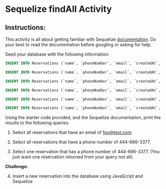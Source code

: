 # Sequelize findAll Activity

## Instructions:

This activity is all about getting familiar with Sequelize [documentation](http://docs.sequelizejs.com/). Do your best to read the documentation before googling or asking for help. 

Seed your database with the following information:

```sql
INSERT INTO Reservations (`name`, `phoneNumber`, `email`, `createdAt`, `updatedAt`) VALUES ('Roger', '444-666-3333', 'test@test.com', NOW(), NOW());

INSERT INTO Reservations (`name`, `phoneNumber`, `email`, `createdAt`, `updatedAt`) VALUES ('Lillian', '444-666-3377', 'sample@test.com', NOW(), NOW());

INSERT INTO Reservations (`name`, `phoneNumber`, `email`, `createdAt`, `updatedAt`) VALUES ('Lillian', '555-555-5555', 'random@test.com', NOW(), NOW());

INSERT INTO Reservations (`name`, `phoneNumber`, `email`, `createdAt`, `updatedAt`) VALUES ('Jaylin', '444-666-3377', 'another@test.com', NOW(), NOW());

INSERT INTO Reservations (`name`, `phoneNumber`, `email`, `createdAt`, `updatedAt`) VALUES ('Jay', '777-777-7777', 'thisone@test.com', NOW(), NOW());

INSERT INTO Reservations (`name`, `phoneNumber`, `email`, `createdAt`, `updatedAt`) VALUES ('Phil', '999-999-9999', 'foo@test.com', NOW(), NOW());
```

Using the starter code provided, and the Sequelize documentation, print the results to the following queries:

1. Select all reservations that have an email of foo@test.com. 

2. Select all reservations that have a phone number of 444-666-3377. 

3. Select one reservation that has a phone number of 444-666-3377. (You just want one reservation returned from your query not all).

**Challenge:**

4. Insert a new reservation into the database using JavaScript and Sequelize
